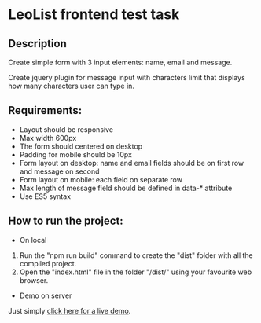 # LeoList frontend test task
## Description
Create simple form with 3 input elements: name, email and message.

Create jquery plugin for message input with characters limit that displays how many characters user can type in.

## Requirements:
- Layout should be responsive
- Max width 600px
- The form should centered on desktop
- Padding for mobile should be 10px
- Form layout on desktop: name and email fields should be on first row and message on second
- Form layout on mobile: each field on separate row
- Max length of message field should be defined in data-* attribute
- Use ES5 syntax

## How to run the project:

- On local 

1. Run the "npm run build" command to create the "dist" folder with all the compiled project.
2. Open the "index.html" file in the folder "/dist/" using your favourite web browser.


- Demo on server

Just simply [click here for a live demo](https://jquery-plugin-example.herokuapp.com).

